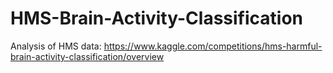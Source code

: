 # HMS-Brain-Activity-Classification

Analysis of HMS data: https://www.kaggle.com/competitions/hms-harmful-brain-activity-classification/overview
